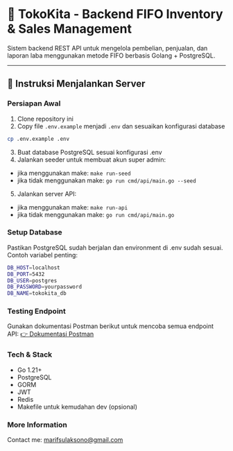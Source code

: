 # 🏪 TokoKita - Backend FIFO Inventory & Sales Management

Sistem backend REST API untuk mengelola pembelian, penjualan, dan laporan laba menggunakan metode FIFO berbasis Golang + PostgreSQL.

---

## 🚀 Instruksi Menjalankan Server
### Persiapan Awal
1. Clone repository ini
2. Copy file `.env.example` menjadi `.env` dan sesuaikan konfigurasi database

```bash
cp .env.example .env
```

3. Buat database PostgreSQL sesuai konfigurasi .env
4. Jalankan seeder untuk membuat akun super admin:
- jika menggunakan make: ```make run-seed```
- jika tidak menggunakan make: ```go run cmd/api/main.go --seed```
5. Jalankan server API:
- jika menggunakan make: ```make run-api```
- jika tidak menggunakan make: ```go run cmd/api/main.go```

### Setup Database
Pastikan PostgreSQL sudah berjalan dan environment di .env sudah sesuai. Contoh variabel penting:
```bash
DB_HOST=localhost
DB_PORT=5432
DB_USER=postgres
DB_PASSWORD=yourpassword
DB_NAME=tokokita_db
```

### Testing Endpoint
Gunakan dokumentasi Postman berikut untuk mencoba semua endpoint API: [👉 Dokumentasi Postman](https://documenter.getpostman.com/view/30332593/2sB2cd5JDR)

### Tech & Stack
- Go 1.21+
- PostgreSQL
- GORM
- JWT
- Redis
- Makefile untuk kemudahan dev (opsional)

### More Information
Contact me: [marifsulaksono@gmail.com](mailto:marifsulaksono@gmail.com)